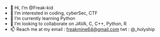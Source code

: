 - 👋 Hi, I’m @Freak-kid
- 👀 I’m interested in coding, cyberSec, CTF
- 🌱 I’m currently learning Python
- 💞️ I’m looking to collaborate on JAVA, C, C++, Python, R
- 📫 Reach me at my email : freakmine64@gmail.com twt : @_holyship

<!---
Freak-kid/Freak-kid is a ✨ special ✨ repository because its `README.md` (this file) appears on your GitHub profile.
You can click the Preview link to take a look at your changes.
--->
